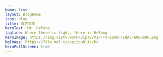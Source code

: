 ```yaml
---
home: true
layout: BlogHome
icon: blog
title: 博客首页
heroText: Mr. HeFung
tagline: Where there is light, there is HeFung
heroImage: https://img.viptv.work/viptv/VIP-TV-LOGO-FINAL-600x600.png
bgImage: https://file.mo7.cc/api/public/bz
heroFullScreen: true
---
```

